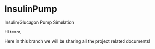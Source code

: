 # InsulinPump
Insulin/Glucagon Pump Simulation

Hi team,

Here in this branch we will be sharing all the project related documents!
